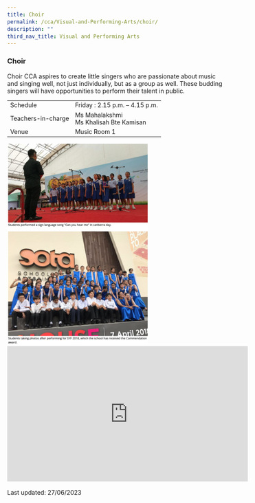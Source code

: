 ```yaml
---
title: Choir
permalink: /cca/Visual-and-Performing-Arts/choir/
description: ""
third_nav_title: Visual and Performing Arts
---
```

### Choir

Choir CCA aspires to create little singers who are passionate about music and singing well, not just individually, but as a group as well. These budding singers will have opportunities to perform their talent in public.

|  |  |
|---|---|
| Schedule | Friday : 2.15 p.m. – 4.15 p.m. |
| Teachers-in-charge | Ms Mahalakshmi<br>Ms Khalisah Bte Kamisan |
|  Venue | Music Room 1  |

<img src="/images/cca10.png" style="width:65%">


<div class="bp-youtube">

<iframe width="560" height="315" src="https://www.youtube.com/embed/pIp9CL5aGew" title="YouTube video player" frameborder="0" allow="accelerometer; autoplay; clipboard-write; encrypted-media; gyroscope; picture-in-picture" allowfullscreen=""></iframe>

</div>

Last updated: 27/06/2023